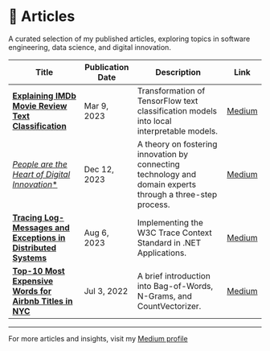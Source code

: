 # 📝 Articles
A curated selection of my published articles, exploring topics in software engineering, data science, and digital innovation.

| Title                                                                                             | Publication Date | Description                                                                                                               | Link                                                                                               |
|---------------------------------------------------------------------------------------------------|------------------|---------------------------------------------------------------------------------------------------------------------------|----------------------------------------------------------------------------------------------------|
| [**Explaining IMDb Movie Review Text Classification**]()                                              | Mar 9, 2023      | Transformation of TensorFlow text classification models into local interpretable models.                                 | [Medium](https://medium.com/@tjark.prokoph/explaining-imdb-movie-review-text-classification-approximate-text-explanation-ate-9e3b4c8f8f3c) |
| [*People are the Heart of Digital Innovation**]()                                                    | Dec 12, 2023     | A theory on fostering innovation by connecting technology and domain experts through a three-step process.                | [Medium](https://medium.com/@tjark.prokoph/people-are-the-heart-of-digital-innovation-0df4711427be) |
| [**Tracing Log-Messages and Exceptions in Distributed Systems**]()                                    | Aug 6, 2023      | Implementing the W3C Trace Context Standard in .NET Applications.                                                         | [Medium](https://medium.com/@tjark.prokoph/tracing-log-messages-and-exceptions-in-distributed-systems-implementing-the-w3c-trace-context-standard-in-net-applications-8d6e4f7c9b2e) |
| [**Top-10 Most Expensive Words for Airbnb Titles in NYC**]()                                          | Jul 3, 2022      | A brief introduction into Bag-of-Words, N-Grams, and CountVectorizer.                                                     | [Medium](https://medium.com/@tjark.prokoph/top-10-most-expensive-words-for-airbnb-titles-in-nyc-a-brief-introduction-into-bag-of-words-n-grams-and-countvectorizer-7f3e4c9d8e2f)

---

For more articles and insights, visit my [Medium profile](https://medium.com/@tjark.prokoph)